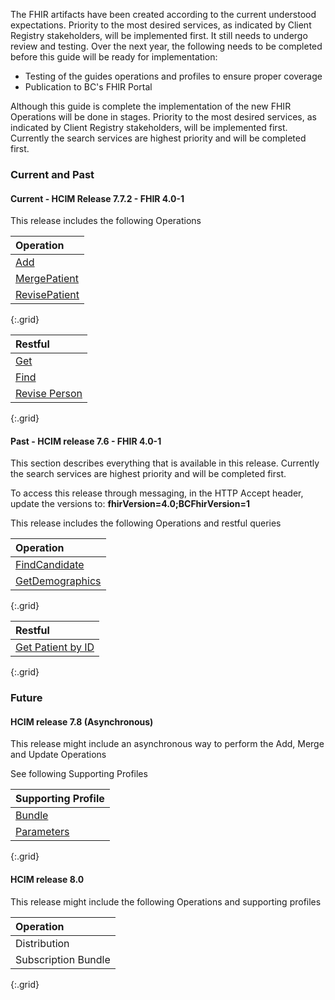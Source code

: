 

The FHIR artifacts have been created according to the current understood expectations. Priority to the most desired services, as indicated by Client Registry stakeholders, will be implemented first. It still needs to undergo review and testing. Over the next year, the following needs to be completed before this guide will be ready for implementation:

* Testing of the guides operations and profiles to ensure proper coverage
* Publication to BC's FHIR Portal

Although this guide is complete the implementation of the new FHIR Operations will be done in stages.  Priority to the most desired services, as indicated by Client Registry stakeholders, will be implemented first.  Currently the search services are highest priority and will be completed first.

### Current and Past

#### Current - HCIM Release 7.7.2 - FHIR 4.0-1

This release includes the following Operations

Operation |
:--- |
[Add](OperationDefinition-bc-patient-add.html) |
[MergePatient](OperationDefinition-bc-patient-merge.html) |
[RevisePatient](OperationDefinition-bc-patient-revise.html) |
{:.grid}

Restful |
:--- |
[Get](restful.html#restful-get) |
[Find](restful.html#restful-find) |
[Revise Person](restful.html#restful-revise-person) |
{:.grid}

#### Past - HCIM release 7.6 - FHIR 4.0-1 

This section describes everything that is available in this release. Currently the search services are highest priority and will be completed first.

To access this release through messaging, in the HTTP Accept header, update the versions to:
<b> fhirVersion=4.0;BCFhirVersion=1 </b>

This release includes the following Operations and restful queries

Operation |
:--- |
[FindCandidate](OperationDefinition-bc-patient-find-candidates.html) |
[GetDemographics](OperationDefinition-bc-patient-get-demographics.html) |
{:.grid}

Restful |
:--- |
[Get Patient by ID](StructureDefinition-bc-patient.html) |
{:.grid}

### Future

#### HCIM release 7.8 (Asynchronous)

This release might include an asynchronous way to perform the Add, Merge and Update Operations

See following Supporting Profiles

Supporting Profile |
:--- |
[Bundle](StructureDefinition-bc-async-ack-response-bundle.html) |
[Parameters](StructureDefinition-bc-metadata-parameter-async-response.html) |
{:.grid}

#### HCIM release 8.0

This release might include the following Operations and supporting profiles

Operation |
:--- |
Distribution |
Subscription Bundle |
{:.grid}







